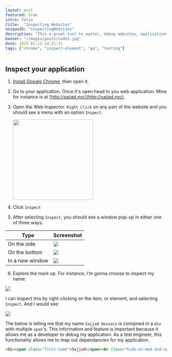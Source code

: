 ```yaml
---
layout: post
featured: true
intro: false
title:  "Inspecting Websites"
uniqueID: "inspectingWebsites"
description: "This a great tool to master, debug websites, applications and requests. Become a debug aficionado in no time."
banner: "/images/posts/code2.jpg"
date: 2015-02-11 14:31:11
tags: ["chrome", "inspect-element", "qa", "testing"]
---
```


## Inspect your application

1. [Install Google Chrome](https://www.google.com/chrome/browser/desktop/), then open it.
2. Go to your application. Once it's open head to you web application. Mine for instance is at [http://sajjad.nyc](http://sajjad.nyc).
3. Open the Web Inspector. `Right Click` on any part of the website and you should see a menu with an option `Inspect`.

	<img width="250" src="/images/posts/chrome-right-click-menu.png">

4. Click `Inspect`
5. After selecting `Inspect`, you should see a window pop-up in either one of three ways.

| Type | Screenshot |
| --- | --- |
| On the side |  <img src="/images/posts/chrome-inspector-side.png"> |
| On the bottom | <img src="/images/posts/chrome-inspector-bottom.png"> |
| In a new window | <img src="/images/posts/chrome-inspector-new-window.png"> |

6. Explore the mark up. For instance, I'm gonna choose to inspect my name:

  <img src="/images/posts/site-header.png">

  I can inspect this by right-clicking on the item, or element, and selecting `Inspect`. And I would see:

<img src="/images/posts/site-header-inspected.png">  


The below is telling me that my name `Sajjad Hossain` is contained in a `div` with multiple `span`'s. This information and feature is important because it allows me as a developer to debug my application. As a test engineer, this functionality allows me to map out dependancies for my application.

```html
<h1><span class="first-name">Sajjad</span><br class="hide-on-med-and-up"><span class="last-name">Hossain</span></h1>
```
